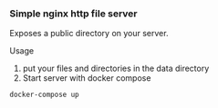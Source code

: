 ### Simple nginx http file server

Exposes a public directory on your server.

Usage
1. put your files and directories in the data directory
2. Start server with docker compose

```
docker-compose up
```


